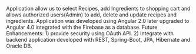 Application allow us to select Recipes, add Ingredients to shopping cart and allows authorized users(Admin) to add, delete and update recipes and ingredients.
Application was developed using Angular 2.0 later upgraded to Angular 4.0 integrated with the Firebase as a database.
Future Enhancements: 1) provide security using OAuth API.
                     2) Integrate with backend application developed with REST, Spring-Boot, JPA, Hibernate and Oracle DB. 
